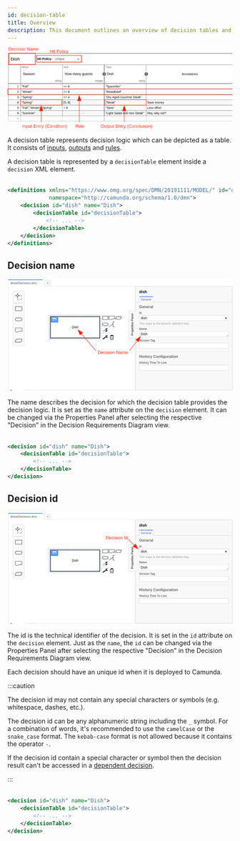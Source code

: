 ```yaml
---
id: decision-table
title: Overview
description: This document outlines an overview of decision tables and their general properties.
---
```


![Decision Table](assets/decision-table/dish-table.png)

A decision table represents decision logic which can be depicted as a table. It consists
of [inputs](decision-table-input.md), [outputs](decision-table-output.md) and [rules](decision-table-rule.md).

A decision table is represented by a `decisionTable` element inside a
`decision` XML element.

```xml

<definitions xmlns="https://www.omg.org/spec/DMN/20191111/MODEL/" id="definitions" name="definitions"
             namespace="http://camunda.org/schema/1.0/dmn">
    <decision id="dish" name="Dish">
        <decisionTable id="decisionTable">
            <!-- ... -->
        </decisionTable>
    </decision>
</definitions>
```

## Decision name

![Decision Name](assets/decision-table/decision-name.png)

The name describes the decision for which the decision table provides the decision logic. It is set as the `name`
attribute on the `decision` element. It can be changed via the Properties Panel after selecting the respective
"Decision" in the Decision Requirements Diagram view.

```xml

<decision id="dish" name="Dish">
    <decisionTable id="decisionTable">
        <!-- ... -->
    </decisionTable>
</decision>
```

## Decision id

![Decision Id](assets/decision-table/decision-id.png)

The id is the technical identifier of the decision. It is set in the `id`
attribute on the `decision` element. Just as the `name`, the `id` can be changed via the Properties Panel after
selecting the respective "Decision" in the Decision Requirements Diagram view.

Each decision should have an unique id when it is deployed to Camunda.

:::caution

The decision id may not contain any special characters or symbols (e.g. whitespace, dashes, etc.).

The decision id can be any alphanumeric string including the `_` symbol. For a combination of words, it's recommended to
use the `camelCase` or the `snake_case` format. The `kebab-case` format is not allowed because it contains the
operator `-`.

If the decision id contain a special character or symbol then the decision result can't be accessed in
a [dependent decision](decision-requirements-graph.md#required-decisions).

:::

```xml

<decision id="dish" name="Dish">
    <decisionTable id="decisionTable">
        <!-- ... -->
    </decisionTable>
</decision>
```
